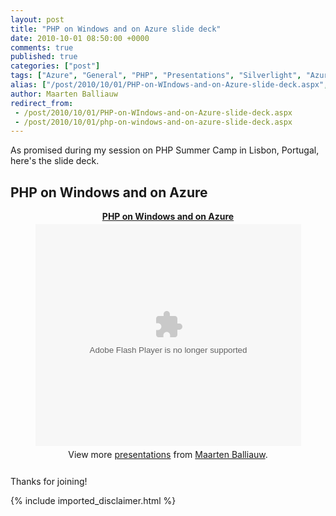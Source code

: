 ```yaml
---
layout: post
title: "PHP on Windows and on Azure slide deck"
date: 2010-10-01 08:50:00 +0000
comments: true
published: true
categories: ["post"]
tags: ["Azure", "General", "PHP", "Presentations", "Silverlight", "Azure Database"]
alias: ["/post/2010/10/01/PHP-on-WIndows-and-on-Azure-slide-deck.aspx", "/post/2010/10/01/php-on-windows-and-on-azure-slide-deck.aspx"]
author: Maarten Balliauw
redirect_from:
 - /post/2010/10/01/PHP-on-WIndows-and-on-Azure-slide-deck.aspx
 - /post/2010/10/01/php-on-windows-and-on-azure-slide-deck.aspx
---
```

<p>As promised during my session on PHP Summer Camp in Lisbon, Portugal, here's the slide deck.</p>
<h2>PHP on Windows and on Azure</h2>

<div style="text-align: center; width: 100%;" id="__ss_5329961"><strong style="display:block;margin:12px 0 4px"><a href="http://www.slideshare.net/maartenba/php-on-windows-and-on-azure" title="PHP on Windows and on Azure">PHP on Windows and on Azure</a></strong><object id="__sse5329961" width="425" height="355"><param name="movie" value="http://static.slidesharecdn.com/swf/ssplayer2.swf?doc=phponwindowsandonazure-101001013044-phpapp02&stripped_title=php-on-windows-and-on-azure&userName=maartenba" /><param name="allowFullScreen" value="true"/><param name="allowScriptAccess" value="always"/><embed name="__sse5329961" src="http://static.slidesharecdn.com/swf/ssplayer2.swf?doc=phponwindowsandonazure-101001013044-phpapp02&stripped_title=php-on-windows-and-on-azure&userName=maartenba" type="application/x-shockwave-flash" allowscriptaccess="always" allowfullscreen="true" width="425" height="355"></embed></object><div style="padding:5px 0 12px">View more <a href="http://www.slideshare.net/">presentations</a> from <a href="http://www.slideshare.net/maartenba">Maarten Balliauw</a>.</div></div>

<p>Thanks for joining!</p>
{% include imported_disclaimer.html %}
